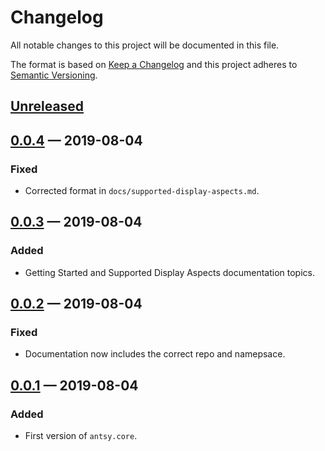 # Changelog

All notable changes to this project will be documented in this file.

The format is based on [Keep a Changelog](http://keepachangelog.com)
and this project adheres to 
[Semantic Versioning](http://semver.org/spec/v2.0.0.html).


## [Unreleased]

## [0.0.4] — 2019-08-04
### Fixed
- Corrected format in `docs/supported-display-aspects.md`.

## [0.0.3] — 2019-08-04
### Added
- Getting Started and Supported Display Aspects documentation topics.

## [0.0.2] — 2019-08-04
### Fixed
- Documentation now includes the correct repo and namepsace.

## [0.0.1] — 2019-08-04
### Added
- First version of `antsy.core`.

[0.0.1]: https://github.com/logicblocks/pathological/compare/0.0.1...0.0.1
[0.0.2]: https://github.com/logicblocks/pathological/compare/0.0.1...0.0.2
[0.0.3]: https://github.com/logicblocks/pathological/compare/0.0.2...0.0.3
[0.0.4]: https://github.com/logicblocks/pathological/compare/0.0.3...0.0.4
[Unreleased]: https://github.com/logicblocks/pathological/compare/0.0.4...HEAD
